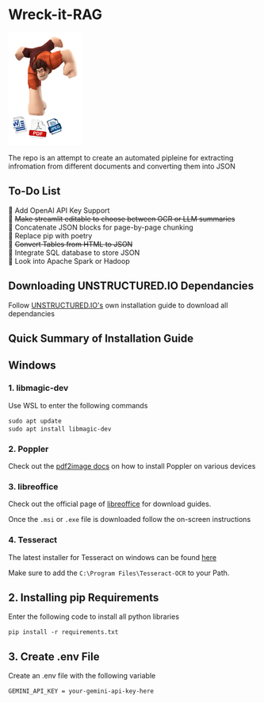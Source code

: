 # **Wreck-it-RAG**

<img src="Other/file.png" width="150" height="auto" alt="Wreck-it-RAG Logo">


The repo is an attempt to create an automated pipleine for extracting infromation from different documents and converting them into JSON

## **To-Do List**
📝 Add OpenAI API Key Support<br>
📝 ~~Make streamlit editable to choose between OCR or LLM summaries~~<br>
📝 Concatenate JSON blocks for page-by-page chunking<br>
📝 Replace pip with poetry<br>
📝 ~~Convert Tables from HTML to JSON~~<br>
📝 Integrate SQL database to store JSON<br>
📝 Look into Apache Spark or Hadoop<br>

## **Downloading UNSTRUCTURED.IO Dependancies**

Follow [UNSTRUCTURED.IO's](https://docs.unstructured.io/open-source/installation/full-installation) own installation guide to download all dependancies

## Quick Summary of Installation Guide

## **Windows**

### 1. libmagic-dev

Use WSL to enter the following commands
```
sudo apt update
sudo apt install libmagic-dev
```

### 2. Poppler

Check out the [pdf2image docs](https://pdf2image.readthedocs.io/en/latest/installation.html) on how to install Poppler on various devices

### 3. libreoffice

Check out the official page of [libreoffice](https://www.libreoffice.org/download/download-libreoffice/) for download guides.

Once the `.msi` or `.exe` file is downloaded follow the on-screen instructions

### 4. Tesseract

The latest installer for Tesseract on windows can be found [here](https://github.com/UB-Mannheim/tesseract/wiki)

Make sure to add the `C:\Program Files\Tesseract-OCR` to your Path.

## **2. Installing pip Requirements**

Enter the following code to install all python libraries
```
pip install -r requirements.txt
```

## **3. Create .env File**

Create an .env file with the following variable
```
GEMINI_API_KEY = your-gemini-api-key-here
```

